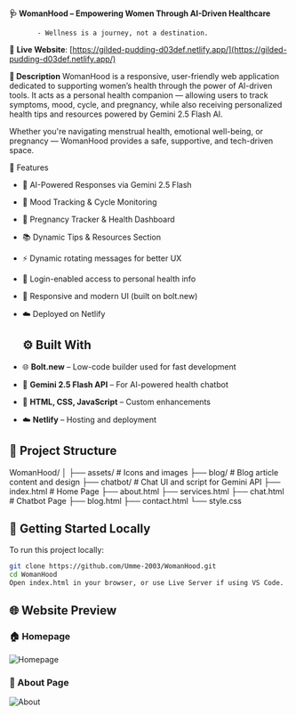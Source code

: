 **🩺 WomanHood – Empowering Women Through AI-Driven Healthcare**

           - Wellness is a journey, not a destination.

🔗 **Live Website**: [https://gilded-pudding-d03def.netlify.app/](https://gilded-pudding-d03def.netlify.app/)

**🌸 Description**
WomanHood is a responsive, user-friendly web application dedicated to supporting women’s health through the power of AI-driven tools. It acts as a personal health companion — allowing users to track symptoms, mood, cycle, and pregnancy, while also receiving personalized health tips and resources powered by Gemini 2.5 Flash AI.

Whether you're navigating menstrual health, emotional well-being, or pregnancy — WomanHood provides a safe, supportive, and tech-driven space.

🚀 Features
- 💬 AI-Powered Responses via Gemini 2.5 Flash

- 🧠 Mood Tracking & Cycle Monitoring

- 📅 Pregnancy Tracker & Health Dashboard

- 📚 Dynamic Tips & Resources Section

- ⚡ Dynamic rotating messages for better UX

- 🔐 Login-enabled access to personal health info

- 📱 Responsive and modern UI (built on bolt.new)

- ☁️ Deployed on Netlify

  ## ⚙️ Built With

- 🌐 **Bolt.new** – Low-code builder used for fast development
- 💬 **Gemini 2.5 Flash API** – For AI-powered health chatbot
- 🎨 **HTML, CSS, JavaScript** – Custom enhancements
- ☁️ **Netlify** – Hosting and deployment

## 📁 Project Structure
WomanHood/
│
├── assets/ # Icons and images
├── blog/ # Blog article content and design
├── chatbot/ # Chat UI and script for Gemini API
├── index.html # Home Page
├── about.html
├── services.html
├── chat.html # Chatbot Page
├── blog.html
├── contact.html
└── style.css

## 🚀 Getting Started Locally

To run this project locally:

```bash
git clone https://github.com/Umme-2003/WomanHood.git
cd WomanHood
Open index.html in your browser, or use Live Server if using VS Code.
```
## 🌐 Website Preview

### 🏠 Homepage
![Homepage](assets/screenshots/homepage.png)

### 🙋 About Page
![About](assets/screenshots/about.png)
